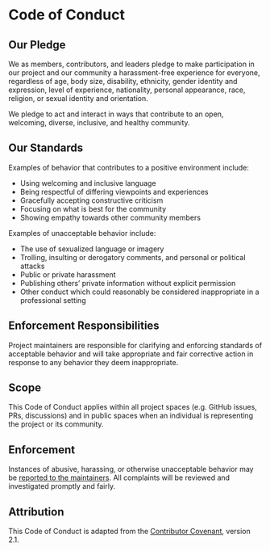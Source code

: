 # Code of Conduct

## Our Pledge

We as members, contributors, and leaders pledge to make participation in our project and our community a harassment-free experience for everyone, regardless of age, body size, disability, ethnicity, gender identity and expression, level of experience, nationality, personal appearance, race, religion, or sexual identity and orientation.

We pledge to act and interact in ways that contribute to an open, welcoming, diverse, inclusive, and healthy community.

## Our Standards

Examples of behavior that contributes to a positive environment include:

- Using welcoming and inclusive language
- Being respectful of differing viewpoints and experiences
- Gracefully accepting constructive criticism
- Focusing on what is best for the community
- Showing empathy towards other community members

Examples of unacceptable behavior include:

- The use of sexualized language or imagery
- Trolling, insulting or derogatory comments, and personal or political attacks
- Public or private harassment
- Publishing others’ private information without explicit permission
- Other conduct which could reasonably be considered inappropriate in a professional setting

## Enforcement Responsibilities

Project maintainers are responsible for clarifying and enforcing standards of acceptable behavior and will take appropriate and fair corrective action in response to any behavior they deem inappropriate.

## Scope

This Code of Conduct applies within all project spaces (e.g. GitHub issues, PRs, discussions) and in public spaces when an individual is representing the project or its community.

## Enforcement

Instances of abusive, harassing, or otherwise unacceptable behavior may be [reported to the maintainers](https://github.com/baptistegh/terraform-provider-lakekeeper/issues). All complaints will be reviewed and investigated promptly and fairly.

## Attribution

This Code of Conduct is adapted from the [Contributor Covenant](https://www.contributor-covenant.org), version 2.1.
